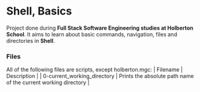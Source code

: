 # Shell, Basics
Project done during **Full Stack Software Engineering studies at Holberton School**. It aims to learn about basic commands, navigation, files and directories in **Shell**.

### Files
All of the following files are scripts, except holberton.mgc:
| Filename | Description |
| 0-current_working_directory | Prints the absolute path name of the current working directory |
